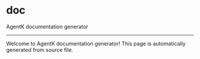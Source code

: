 <!-- @rev ee24829c14bc82a35ef2f3ce5d63274d 215fda -->
# doc

AgentK documentation generator
 

----


 Welcome to AgentK documentation generator! This page is automatically generated from source file.


